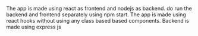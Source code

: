 The app is made using react as frontend and nodejs as backend.
do run the backend and frontend separately using npm start.
The app is made using react hooks without using any class based based components.
Backend is made using express js
